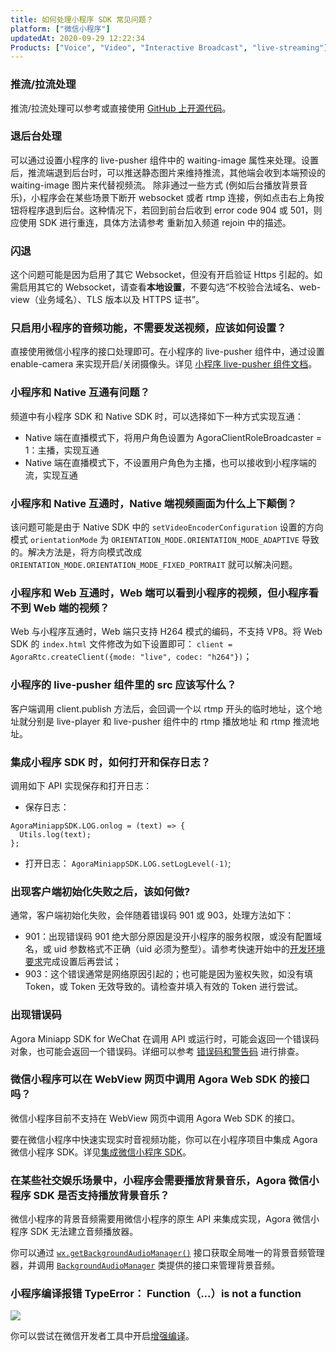 ```yaml
---
title: 如何处理小程序 SDK 常见问题？
platform: ["微信小程序"]
updatedAt: 2020-09-29 12:22:34
Products: ["Voice", "Video", "Interactive Broadcast", "live-streaming"]
---
```


### 推流/拉流处理

推流/拉流处理可以参考或直接使用 [GitHub 上开源代码](https://github.com/AgoraIO/Agora-Miniapp-Tutorial)。

### 退后台处理

可以通过设置小程序的 live-pusher 组件中的 waiting-image 属性来处理。设置后，推流端退到后台时，可以推送静态图片来维持推流，其他端会收到本端预设的 waiting-image 图片来代替视频流。 除非通过一些方式 (例如后台播放背景音乐)，小程序会在某些场景下断开 websocket 或者 rtmp 连接，例如点击右上角按钮将程序退到后台。这种情况下，若回到前台后收到 error code 904 或 501，则应使用 SDK 进行重连，具体方法请参考 重新加入频道 rejoin 中的描述。

### 闪退

这个问题可能是因为启用了其它 Websocket，但没有开启验证 Https 引起的。如需启用其它的 Websocket，请查看**本地设置**，不要勾选“不校验合法域名、web-view（业务域名）、TLS 版本以及 HTTPS 证书”。

### 只启用小程序的音频功能，不需要发送视频，应该如何设置？

直接使用微信小程序的接口处理即可。在小程序的 live-pusher 组件中，通过设置 enable-camera 来实现开启/关闭摄像头。详见 [小程序 live-pusher 组件文档](https://developers.weixin.qq.com/miniprogram/dev/component/live-pusher.html)。

### 小程序和 Native 互通有问题？

频道中有小程序 SDK 和 Native SDK 时，可以选择如下一种方式实现互通：

- Native 端在直播模式下，将用户角色设置为 AgoraClientRoleBroadcaster = 1：主播，实现互通
- Native 端在直播模式下，不设置用户角色为主播，也可以接收到小程序端的流，实现互通

### 小程序和 Native 互通时，Native 端视频画面为什么上下颠倒？

该问题可能是由于 Native SDK 中的 `setVideoEncoderConfiguration` 设置的方向模式 `orientationMode` 为 `ORIENTATION_MODE.ORIENTATION_MODE_ADAPTIVE` 导致的。解决方法是，将方向模式改成 `ORIENTATION_MODE.ORIENTATION_MODE_FIXED_PORTRAIT` 就可以解决问题。

### 小程序和 Web 互通时，Web 端可以看到小程序的视频，但小程序看不到 Web 端的视频？

Web 与小程序互通时，Web 端只支持 H264 模式的编码，不支持 VP8。将 Web SDK 的 `index.html` 文件修改为如下设置即可：
`client = AgoraRtc.createClient({mode: "live", codec: "h264"})`；

### 小程序的 live-pusher 组件里的 src 应该写什么？

客户端调用 client.publish 方法后，会回调一个以 rtmp 开头的临时地址，这个地址就分别是 live-player 和 live-pusher 组件中的 rtmp 播放地址 和 rtmp 推流地址。

### 集成小程序 SDK 时，如何打开和保存日志？

调用如下 API 实现保存和打开日志：

- 保存日志：

```
AgoraMiniappSDK.LOG.onlog = (text) => {
  Utils.log(text);
};
```

- 打开日志：
  `AgoraMiniappSDK.LOG.setLogLevel(-1)`;

### 出现客户端初始化失败之后，该如何做?

通常，客户端初始化失败，会伴随着错误码 901 或 903，处理方法如下：

- 901：出现错误码 901 绝大部分原因是没开小程序的服务权限，或没有配置域名，或 uid 参数格式不正确（uid 必须为整型）。请参考快速开始中的[开发环境要求](https://docs.agora.io/cn/Interactive%20Broadcast/start_live_wechat?platform=%E5%BE%AE%E4%BF%A1%E5%B0%8F%E7%A8%8B%E5%BA%8F#开发环境要求)完成设置后再尝试；
- 903：这个错误通常是网络原因引起的；也可能是因为鉴权失败，如没有填 Token，或 Token 无效导致的。请检查并填入有效的 Token 进行尝试。

### 出现错误码

Agora Miniapp SDK for WeChat 在调用 API 或运行时，可能会返回一个错误码对象，也可能会返回一个错误码。详细可以参考 [错误码和警告码](https://docs.agora.io/cn/Interactive%20Broadcast/error_rtc?platform=All%20Platforms#%E5%BE%AE%E4%BF%A1%E5%B0%8F%E7%A8%8B%E5%BA%8F) 进行排查。

### 微信小程序可以在 WebView 网页中调用 Agora Web SDK 的接口吗？

微信小程序目前不支持在 WebView 网页中调用 Agora Web SDK 的接口。

要在微信小程序中快速实现实时音视频功能，你可以在小程序项目中集成 Agora 微信小程序 SDK。详见[集成微信小程序 SDK](https://docs.agora.io/cn/Interactive%20Broadcast/start_live_wechat?platform=微信小程序)。

### 在某些社交娱乐场景中，小程序会需要播放背景音乐，Agora 微信小程序 SDK 是否支持播放背景音乐？

微信小程序的背景音频需要用微信小程序的原生 API 来集成实现，Agora 微信小程序 SDK 无法建立音频播放器。

你可以通过 [`wx.getBackgroundAudioManager()`](https://developers.weixin.qq.com/miniprogram/dev/api/media/background-audio/wx.getBackgroundAudioManager.html) 接口获取全局唯一的背景音频管理器，并调用 [`BackgroundAudioManager`](https://developers.weixin.qq.com/miniprogram/dev/api/media/background-audio/BackgroundAudioManager.html) 类提供的接口来管理背景音频。

### 小程序编译报错 TypeError： Function（...）is not a function

![](https://web-cdn.agora.io/docs-files/1600235097315)

你可以尝试在微信开发者工具中开启[增强编译](https://developers.weixin.qq.com/miniprogram/dev/devtools/codecompile.html)。
